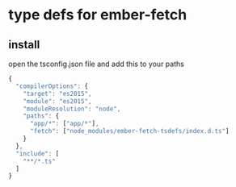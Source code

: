 # type defs for ember-fetch

## install

open the tsconfig.json file and add this to your paths

```js
{
  "compilerOptions": {
    "target": "es2015",
    "module": "es2015",
    "moduleResolution": "node",
    "paths": {
      "app/*": ["app/*"],
      "fetch": ["node_modules/ember-fetch-tsdefs/index.d.ts"]
    }
  },
  "include": [
    "**/*.ts"
  ]
}
```
